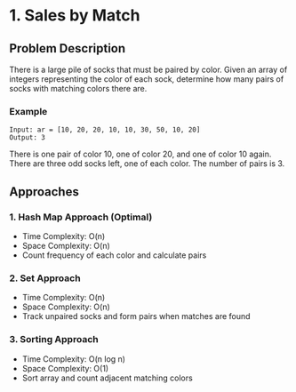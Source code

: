 # 1. Sales by Match

## Problem Description
There is a large pile of socks that must be paired by color. Given an array of integers representing the color of each sock, determine how many pairs of socks with matching colors there are.

### Example
```
Input: ar = [10, 20, 20, 10, 10, 30, 50, 10, 20]
Output: 3
```

There is one pair of color 10, one of color 20, and one of color 10 again. There are three odd socks left, one of each color. The number of pairs is 3.

## Approaches

### 1. Hash Map Approach (Optimal)
- Time Complexity: O(n)
- Space Complexity: O(n)
- Count frequency of each color and calculate pairs

### 2. Set Approach
- Time Complexity: O(n)
- Space Complexity: O(n)
- Track unpaired socks and form pairs when matches are found

### 3. Sorting Approach
- Time Complexity: O(n log n)
- Space Complexity: O(1)
- Sort array and count adjacent matching colors